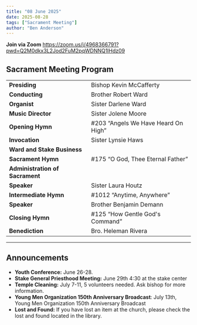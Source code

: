 ```yaml
---
title: "08 June 2025"
date: 2025-08-28
tags: ["Sacrament Meeting"]
author: "Ben Anderson"
---
```


**Join via Zoom**
<https://zoom.us/j/4968366791?pwd=Q2M0dkx3L2Jod2FuM2pqWDNNQ1lHdz09>

## Sacrament Meeting Program

|                                 |                                     |
| ------------------------------- | ----------------------------------- |
| **Presiding**                   | Bishop Kevin McCafferty             |
| **Conducting**                  | Brother Robert Ward                 |
| **Organist**                    | Sister Darlene Ward                 |
| **Music Director**              | Sister Jolene Moore                 |
| **Opening Hymn**                | #203 “Angels We Have Heard On High” |
| **Invocation**                  | Sister Lynsie Haws                  |
| **Ward and Stake Business**     |                                     |
| **Sacrament Hymn**              | #175 “O God, Thee Eternal Father”   |
| **Administration of Sacrament** |                                     |
| **Speaker**                     | Sister Laura Houtz                  |
| **Intermediate Hymn**           | #1012 “Anytime, Anywhere”           |
| **Speaker**                     | Brother Benjamin Demann             |
| **Closing Hymn**                | #125 “How Gentle God's Command”     |
| **Benediction**                 | Bro. Heleman Rivera              |

---

## Announcements

- **Youth Conference:** June 26-28.
- **Stake General Priesthood Meeting:** June 29th 4:30 at the stake center
- **Temple Cleaning:** July 7-11, 5 volunteers needed. Ask bishop for more information.
- **Young Men Organization 150th Anniversary Broadcast**: July 13th, Young Men Organization 150th Anniversary Broadcast
- **Lost and Found:** If you have lost an item at the church, please check the lost and found located in the library.